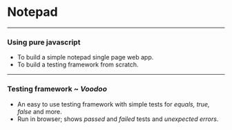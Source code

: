 # Notepad
---
### Using pure javascript
- To build a simple notepad single page web app.
- To build a testing framework from scratch.
---
### Testing framework ~  _Voodoo_
- An easy to use testing framework with simple tests for _equals, true, false_ and more.
- Run in browser; shows _passed_ and _failed_ tests and _unexpected errors_.
